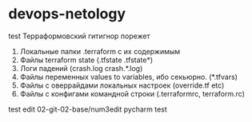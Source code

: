# devops-netology
test
Терраформовский гитигнор порежет
1. Локальные папки .terraform с их содержимым
2. Файлы terraform state (.tfstate .tfstate*)
3. Логи падений (crash.log crash.*.log)
4. Файлы переменных values to variables, ибо секьюрно. (*.tfvars)
5. Файлы с оверрайдами локальных настроек (override.tf etc)
6. Файлы с конфигами командной строки (.terraformrc, terraform.rc)

test edit
02-git-02-base/num3edit
pycharm test